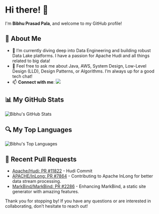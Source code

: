 # Hi there! 👋

I'm **Bibhu Prasad Pala**, and welcome to my GitHub profile!

## 🚀 About Me

- 🌱 I’m currently diving deep into Data Engineering and building robust Data Lake platforms. I have a passion for Apache Hudi and all things related to big data!
- 💬 Feel free to ask me about Java, AWS, System Design, Low-Level Design (LLD), Design Patterns, or Algorithms. I’m always up for a good tech chat!
- 📫 **Connect with me**: [<img src="https://img.icons8.com/color/24/000000/twitter-squared.png"/>](https://twitter.com/bibhupala107) 

## 📊 My GitHub Stats

![Bibhu's GitHub Stats](https://github-readme-stats.vercel.app/api?username=bibhu107&show_icons=true&theme=radical)

## 🔍 My Top Languages

![Bibhu's Top Languages](https://github-readme-stats.vercel.app/api/top-langs/?username=bibhu107&layout=compact&theme=radical)

## 🔧 Recent Pull Requests

- [Apache/Hudi: PR #11822](https://github.com/apache/hudi/pull/11822) - Hudi Commit
- [APACHE/InLong: PR #7864](https://github.com/apache/inlong/pull/7864) - Contributing to Apache InLong for better data stream processing.
- [MarkBind/MarkBind: PR #2286](https://github.com/MarkBind/markbind/pull/2286#issuecomment-1510373893) - Enhancing MarkBind, a static site generator with amazing features.


Thank you for stopping by! If you have any questions or are interested in collaborating, don’t hesitate to reach out!
